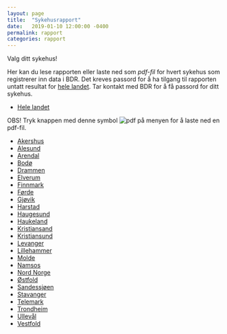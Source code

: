 ```yaml
---
layout: page
title:  "Sykehusrapport"
date:   2019-01-10 12:00:00 -0400
permalink: rapport
categories: rapport
---
```


Valg ditt sykehus!

Her kan du lese rapporten eller laste ned som *pdf-fil* for hvert sykehus som registrerer inn data i BDR. Det kreves passord
for å ha tilgang til rapporten untatt resultat for [hele landet][norge]. Tar kontakt med BDR for å få passord for ditt sykehus.

<ul class="actions">
<li><a href="https://bdreg.github.io/sykehusrapport/output/Norge" class="button small">Hele landet</a></li>
</ul>

[norge]: https://bdreg.github.io/sykehusrapport/output/Norge


OBS! Tryk knappen med denne symbol ![pdf](./images/pdf_icon.png) på menyen for å laste ned en pdf-fil.

- [Akershus](https://bdreg.github.io/sykehusrapport/output/Akershus/index.html)
- [Alesund](https://bdreg.github.io/sykehusrapport/output/Alesund/index.html)
- [Arendal](https://bdreg.github.io/sykehusrapport/output/Arendal/index.html)
- [Bodø](https://bdreg.github.io/sykehusrapport/output/Bodo/index.html)
- [Drammen](https://bdreg.github.io/sykehusrapport/output/Drammen/index.html)
- [Elverum](https://bdreg.github.io/sykehusrapport/output/Elverum/index.html)
- [Finnmark](https://bdreg.github.io/sykehusrapport/output/Finnmark/index.html)
- [Førde](https://bdreg.github.io/sykehusrapport/output/Forde/index.html)
- [Gjøvik](https://bdreg.github.io/sykehusrapport/output/Gjovik/index.html)
- [Harstad](https://bdreg.github.io/sykehusrapport/output/Harstad/index.html)
- [Haugesund](https://bdreg.github.io/sykehusrapport/output/Haugesund/index.html)
- [Haukeland](https://bdreg.github.io/sykehusrapport/output/Haukeland/index.html)
- [Kristiansand](https://bdreg.github.io/sykehusrapport/output/Kristiansand/index.html)
- [Kristiansund](https://bdreg.github.io/sykehusrapport/output/Kristiansund/index.html)
- [Levanger](https://bdreg.github.io/sykehusrapport/output/Levanger/index.html)
- [Lillehammer](https://bdreg.github.io/sykehusrapport/output/Lillehammer/index.html)
- [Molde](https://bdreg.github.io/sykehusrapport/output/Molde/index.html)
- [Namsos](https://bdreg.github.io/sykehusrapport/output/Namsos/index.html)
- [Nord Norge](https://bdreg.github.io/sykehusrapport/output/Nord_norge/index.html)
- [Østfold](https://bdreg.github.io/sykehusrapport/output/Ostfold/index.html)
- [Sandessjøen](https://bdreg.github.io/sykehusrapport/output/Sandessjoen/index.html)
- [Stavanger](https://bdreg.github.io/sykehusrapport/output/Stavanger/index.html)
- [Telemark](https://bdreg.github.io/sykehusrapport/output/Telemark/index.html)
- [Trondheim](https://bdreg.github.io/sykehusrapport/output/Trondheim/index.html)
- [Ullevål](https://bdreg.github.io/sykehusrapport/output/Ulleval/index.html)
- [Vestfold](https://bdreg.github.io/sykehusrapport/output/Vestfold/index.html)
